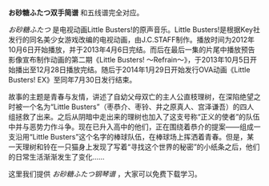 

**お砂糖ふたつ双手简谱** 和五线谱完全对应。

_お砂糖ふたつ_ 是电视动画Little Busters!的原声音乐。Little
Busters!是根据Key社发行的同名美少女游戏改编的电视动画，由J.C.STAFF制作。播放时间为2012年10月6日开始播放，并于2013年4月6日完结。而后在最后一集的片尾中播放预告影像宣布制作动画的第二期《Little
Busters! ～Refrain～》，于2013年10月5日开始播出至12月28日播放完结。随后于2014年1月29日开始发行OVA动画《Little
Busters! EX》至同年7月30日发行结束。

故事的主题是青春与友情，讲述了自幼父母双亡的主人公直枝理树，在深陷绝望之时被一个名为“Little
Busters”（枣恭介、枣铃、井之原真人、宫泽谦吾）的四人组拯救了出来。之后从阴暗中走出来的理树也加入了这支号称“正义的使者”的队伍中并与恶势力作斗争。现在已升入高中的他们，正在围绕着恭介的提案——组成一支沿用“Little
Busters”这个名字的棒球队伍，在棒球场上挥洒着青春。但是，某一天理树和铃在一只猫身上发现了写着“寻找这个世界的秘密”的小纸条之后，他们的日常生活渐渐发生了变化……

这里我们提供 _お砂糖ふたつ钢琴谱_ ，大家可以免费下载学习。

